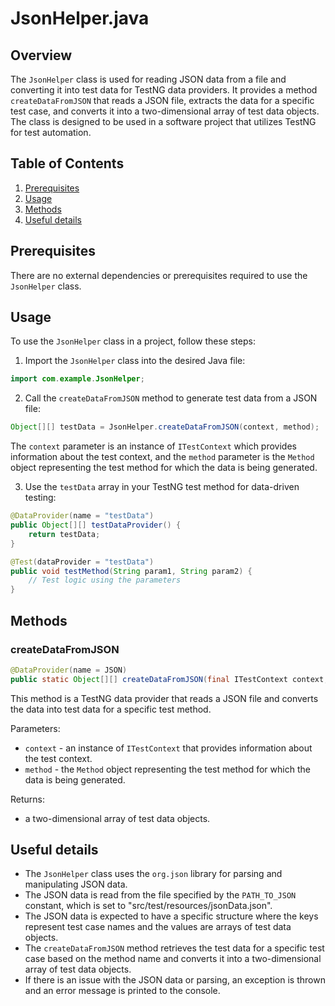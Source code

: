 # JsonHelper.java
## Overview
The `JsonHelper` class is used for reading JSON data from a file and converting it into test data for TestNG data providers. It provides a method `createDataFromJSON` that reads a JSON file, extracts the data for a specific test case, and converts it into a two-dimensional array of test data objects. The class is designed to be used in a software project that utilizes TestNG for test automation.

## Table of Contents
1. [Prerequisites](#prerequisites)
2. [Usage](#usage)
3. [Methods](#methods)
4. [Useful details](#properties)

## Prerequisites
There are no external dependencies or prerequisites required to use the `JsonHelper` class.

## Usage
To use the `JsonHelper` class in a project, follow these steps:

1. Import the `JsonHelper` class into the desired Java file:
```java
import com.example.JsonHelper;
```

2. Call the `createDataFromJSON` method to generate test data from a JSON file:
```java
Object[][] testData = JsonHelper.createDataFromJSON(context, method);
```
The `context` parameter is an instance of `ITestContext` which provides information about the test context, and the `method` parameter is the `Method` object representing the test method for which the data is being generated.

3. Use the `testData` array in your TestNG test method for data-driven testing:
```java
@DataProvider(name = "testData")
public Object[][] testDataProvider() {
    return testData;
}

@Test(dataProvider = "testData")
public void testMethod(String param1, String param2) {
    // Test logic using the parameters
}
```

## Methods
### createDataFromJSON
```java
@DataProvider(name = JSON)
public static Object[][] createDataFromJSON(final ITestContext context, final Method method)
```
This method is a TestNG data provider that reads a JSON file and converts the data into test data for a specific test method.

Parameters:
- `context` - an instance of `ITestContext` that provides information about the test context.
- `method` - the `Method` object representing the test method for which the data is being generated.

Returns:
- a two-dimensional array of test data objects.

## Useful details
- The `JsonHelper` class uses the `org.json` library for parsing and manipulating JSON data.
- The JSON data is read from the file specified by the `PATH_TO_JSON` constant, which is set to "src/test/resources/jsonData.json".
- The JSON data is expected to have a specific structure where the keys represent test case names and the values are arrays of test data objects.
- The `createDataFromJSON` method retrieves the test data for a specific test case based on the method name and converts it into a two-dimensional array of test data objects.
- If there is an issue with the JSON data or parsing, an exception is thrown and an error message is printed to the console.